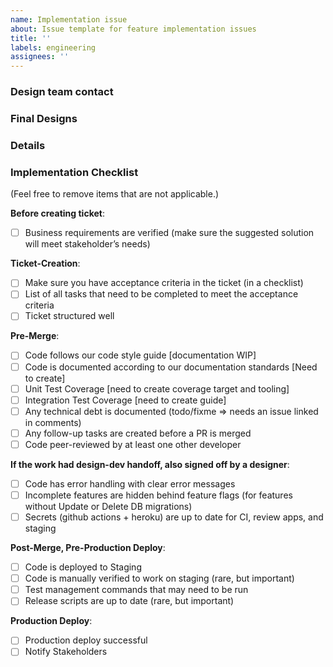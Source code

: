 ```yaml
---
name: Implementation issue
about: Issue template for feature implementation issues
title: ''
labels: engineering
assignees: ''
---
```


### Design team contact
<!-- Tag a design team member here if they're the point of contact -->

### Final Designs

<!-- Add links to design comps here -->

### Details

<!-- Describe the feature and how we're going to implement it -->

### Implementation Checklist

<!-- Checklist to use for reference throughout completion of the ticket-->

(Feel free to remove items that are not applicable.)

**Before creating ticket**:

- [ ] Business requirements are verified (make sure the suggested solution will meet stakeholder’s needs)

**Ticket-Creation**:

- [ ] Make sure you have acceptance criteria in the ticket (in a checklist)
- [ ] List of all tasks that need to be completed to meet the acceptance criteria
- [ ] Ticket structured well

**Pre-Merge**:
- [ ] Code follows our code style guide [documentation WIP]
- [ ] Code is documented according to our documentation standards [Need to create]
- [ ] Unit Test Coverage [need to create coverage target and tooling]
- [ ] Integration Test Coverage [need to create guide]
- [ ] Any technical debt is documented (todo/fixme => needs an issue linked in comments)
- [ ] Any follow-up tasks are created before a PR is merged
- [ ] Code peer-reviewed by at least one other developer

**If the work had design-dev handoff, also signed off by a designer**:
- [ ] Code has error handling with clear error messages
- [ ] Incomplete features are hidden behind feature flags (for features without Update or Delete DB migrations)
- [ ] Secrets (github actions + heroku) are up to date for CI, review apps, and staging

**Post-Merge, Pre-Production Deploy**:
- [ ] Code is deployed to Staging
- [ ] Code is manually verified to work on staging (rare, but important)
- [ ] Test management commands that may need to be run
- [ ] Release scripts are up to date (rare, but important)

**Production Deploy**:
- [ ] Production deploy successful
- [ ] Notify Stakeholders
